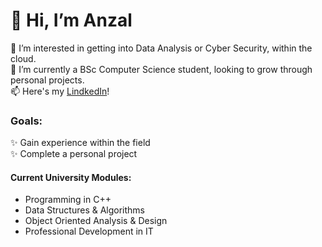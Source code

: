 # 👋 Hi, I’m Anzal
👀 I’m interested in getting into Data Analysis or Cyber Security, within the cloud. </br>
🌱 I’m currently a BSc Computer Science student, looking to  grow through personal projects. </br>
📫 Here's my [LindkedIn](https://www.linkedin.com/in/anzalsalat/)!</br>

<!---
```
string firstName = "Anzal"
string surname = "Salat"
int uniYear = 2
```
--->

<!---
AnzalSalat/AnzalSalat is a ✨ special ✨ repository because its `README.md` (this file) appears on your GitHub profile.
You can click the Preview link to take a look at your changes.
--->
### Goals:
✨ Gain experience within the field</br>
✨ Complete a personal project</br>

#### Current University Modules:
 - Programming in C++
 - Data Structures & Algorithms
 - Object Oriented Analysis & Design
 - Professional Development in IT

<!---
 | Column 1 | Column 2 | Column 3 |
 | :--- | :--- | :--- |
 | Row 1, Column 1 | Row 1, Column 2 | Row 1, Column 3 |
 | Row 2, Column 1 | Row 2, Column 2 | Row 2, Column 3 |
 | Row 3, Column 1 | Row 3, Column 2 | Row 3, Column 3 |
 --->
